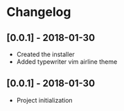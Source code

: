 # Changelog

## [0.0.1] - 2018-01-30
- Created the installer
- Added typewriter vim airline theme

## [0.0.1] - 2018-01-30
- Project initialization
